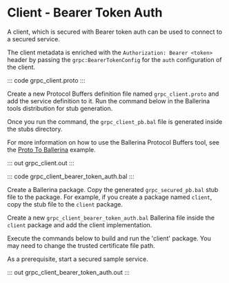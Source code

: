 # Client - Bearer Token Auth

A client, which is secured with Bearer token auth can be used to connect to a secured service.

The client metadata is enriched with the `Authorization: Bearer <token>`
header by passing the `grpc:BearerTokenConfig` for the `auth` configuration of the client.

::: code grpc_client.proto :::

Create a new Protocol Buffers definition file named `grpc_client.proto` and add the service definition to it.
Run the command below in the Ballerina tools distribution for stub generation.

Once you run the command, the `grpc_client_pb.bal` file is generated inside the stubs directory.

For more information on how to use the Ballerina Protocol Buffers tool, see the <a href="https://ballerina.io/learn/by-example/proto-to-ballerina.html">Proto To Ballerina</a> example.

::: out grpc_client.out :::

::: code grpc_client_bearer_token_auth.bal :::

Create a Ballerina package.
Copy the generated `grpc_secured_pb.bal` stub file to the package.
For example, if you create a package named `client`, copy the stub file to the `client` package.

Create a new `grpc_client_bearer_token_auth.bal` Ballerina file inside the `client` package and add the client implementation.

Execute the commands below to build and run the 'client' package.
You may need to change the trusted certificate file path.

As a prerequisite, start a secured sample service.

::: out grpc_client_bearer_token_auth.out :::
